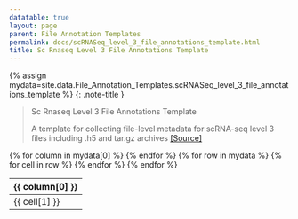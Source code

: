 ```yaml
---
datatable: true
layout: page
parent: File Annotation Templates
permalink: docs/scRNASeq_level_3_file_annotations_template.html
title: Sc Rnaseq Level 3 File Annotations Template
---
```


{% assign mydata=site.data.File_Annotation_Templates.scRNASeq_level_3_file_annotations_template %} 
{: .note-title } 
>Sc Rnaseq Level 3 File Annotations Template
>
>A template for collecting file-level metadata for scRNA-seq level 3 files including .h5 and tar.gz archives [[Source]](nan)
<table id="myTable" class="display" style="width:100%">
    <thead>
    {% for column in mydata[0] %}
        <th>{{ column[0] }}</th>
    {% endfor %}
    </thead>
    <tbody>
    {% for row in mydata %}
        <tr>
        {% for cell in row %}
            <td>{{ cell[1] }}</td>
        {% endfor %}
        </tr>
    {% endfor %}
    </tbody>
</table>

<script type="text/javascript">
  var pages = ['clinical_metadata_template', 'medication_history_metadata_template', 'scRNASeq_assay_metadata_template', 'biospecimen_metadata_template', 'ibd_history', 'participant_role', 'immunodeficiency', 'family_id', 'perianal_involvement', 'age_at_diagnosis', 'jewish_origin', 'site', 'local_id', 'ethnicity', 'individual_id', 'gi_phenotype', 'autoimmune', 'disease_activity_location', 'race', 'breastfed', 'gi_surgeries', 'external_share', 'participant_id', 'extraintestinal_manifestations', 'disease_activity_behavior', 'upper_disease_type', 'sex', 'growth_delay', 'consanguinity', 'sample_type', 'sample_id', 'sample_key', 'media', 'volume', 'project', 'type_key', 'collection_id', 'collection_age', 'sample_num', 'vial_label', 'specimen_area_biopsy', 'inflammation', 'collection_num', 'assay_metadata_synID', 'biospecimen_metadata_synID', 'metadata_type', 'data_level', 'specimen_modality', 'resource_type', 'cellranger_output_class', 'data_type', 'file_format', 'platform', 'scRNASeq_level_3_file_annotations_template', 'scRNASeq_level_1_file_annotations_template', 'metadata_file_annotations', 'data_code', 'i5_index', 'library_date', 'avg_reads_cell', 'sequencing_saturation', 'confident_transcriptome', 'estimated_cells', 'library_prep_method', 'digestion_cdna_date', 'genes_detected', 'Q30_read', 'confident_reads', 'confident_intergenic', 'gex_con_ng_uL', 'reads_mapped', 'total_reads', 'median_UMI_cell', 'fragment_size_bp', 'software_and_version', 'percent_cell_viability', 'Q30_bc', 'confident_exonic', 'confident_intronic', 'Q30_UMI', 'alignment_reference', 'i7_index', 'cell_count_1mL', 'reads_antisense', 'reads_in_cells', 'median_genes_cell', 'valid_bc', 'valid_UMI'];
  $('#myTable').DataTable({
    responsive: {
        details: {
            display: $.fn.dataTable.Responsive.display.modal( {
                header: function ( row ) {
                    var data = row.data();
                    return 'Details for '+data[0]+' ';
                }
            } ),
            renderer: $.fn.dataTable.Responsive.renderer.tableAll({
                tableClass: "table"
            })
        }
    },
   "deferRender": true,
   "columnDefs": [
      { 
         targets: 0,
         render : function(data, type, row, meta){
            if(type === 'display' & $.inArray( data, pages) != -1){
               return $('<a>')
                  .attr('href',row[7]+'/'+data)
                  .text(data)
                  .wrap('<div></div>')
                  .parent()
                  .html();} 
             else {
               return data;
            }
         }
      },
      {
        targets: [6,7],
          render : function(data, type, row, meta){
         if(type === 'display' & data != 'Sage Bionetworks'){
            return $('<a>')
               .attr('href', data)
               .text(data)
               .wrap('<div></div>')
               .parent()
               .html();} 
         if(type === 'display' & data == 'Sage Bionetworks'){
             return $('<a>')
                .attr('href', 'https://sagebionetworks.org/')
                .text(data)
                .wrap('<div></div>')
                .parent()
                .html();
         
         } else {
            return data;
         }
      }
   }
   ]
});
</script>